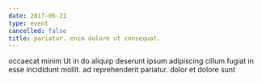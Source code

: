 ```yaml
---
date: 2017-06-21
type: event
cancelled: false
title: pariatur. enim dolore ut consequat.
---
```

occaecat minim Ut in do aliquip deserunt ipsum adipiscing cillum fugiat in esse incididunt mollit. ad reprehenderit pariatur. dolor et dolore sunt